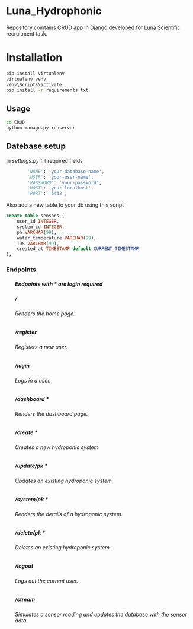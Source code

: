 # Luna_Hydrophonic
Repository cointains CRUD app in Django developed for Luna Scientific recruitment task.


# Installation
```bash
pip install virtualenv
virtualenv venv
venv\Scripts\activate
pip install -r requirements.txt
```

## Usage
```bash
cd CRUD
python manage.py runserver
```

## Datebase setup
In <i> settings.py </i> fill required fields
```python
        'NAME': 'your-database-name',
        'USER': 'your-user-name',
        'PASSWORD': 'your-password',
        'HOST': 'your-localhost',
        'PORT': '5432',
```
Also add a new table to your db using this script
```sql
create table sensors (
	user_id INTEGER,
	system_id INTEGER,
	ph VARCHAR(99),
	water_temperature VARCHAR(99),
	TDS VARCHAR(99),
	created_at TIMESTAMP default CURRENT_TIMESTAMP
);
```

### Endpoints


<ul>
    <h5> Endpoints with <b>*</b> are login required </h5>
    <h5> / </h5>
    <h6> Renders the home page. </h6>
    <h5> /register </h5>
    <h6> Registers a new user. </h6>
    <h5> /login </h5>
    <h6> Logs in a user.  </h6>
    <h5> /dashboard  <b>*</b></h5> 
    <h6> Renders the dashboard page. </h6>
    <h5> /create  <b>*</b> </h5> 
    <h6> Creates a new hydroponic system. </h6>
    <h5> /update/pk  <b>*</b> </h5> 
    <h6> Updates an existing hydroponic system. </h6>
    <h5> /system/pk  <b>*</b> </h5> 
    <h6> Renders the details of a hydroponic system. </h6>
    <h5> /delete/pk  <b>*</b> </h5> 
    <h6> Deletes an existing hydroponic system. </h6>
    <h5> /logout </h5>
    <h6> Logs out the current user. </h6>
    <h5> /stream </h5>
    <h6> Simulates a sensor reading and updates the database with the sensor data. </h6>
</ul>
